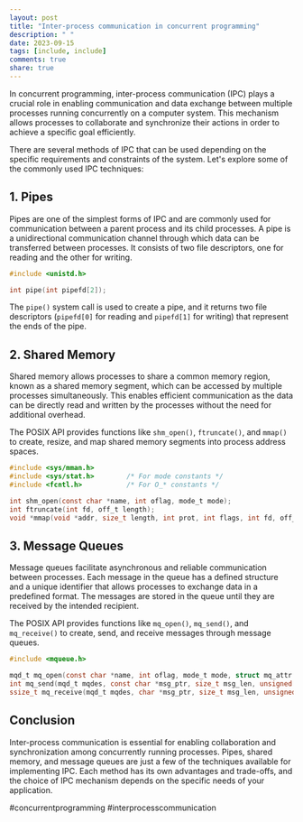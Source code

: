 ```yaml
---
layout: post
title: "Inter-process communication in concurrent programming"
description: " "
date: 2023-09-15
tags: [include, include]
comments: true
share: true
---
```


In concurrent programming, inter-process communication (IPC) plays a crucial role in enabling communication and data exchange between multiple processes running concurrently on a computer system. This mechanism allows processes to collaborate and synchronize their actions in order to achieve a specific goal efficiently.

There are several methods of IPC that can be used depending on the specific requirements and constraints of the system. Let's explore some of the commonly used IPC techniques:

## 1. Pipes

Pipes are one of the simplest forms of IPC and are commonly used for communication between a parent process and its child processes. A pipe is a unidirectional communication channel through which data can be transferred between processes. It consists of two file descriptors, one for reading and the other for writing.

```c
#include <unistd.h>

int pipe(int pipefd[2]);
```

The `pipe()` system call is used to create a pipe, and it returns two file descriptors (`pipefd[0]` for reading and `pipefd[1]` for writing) that represent the ends of the pipe.

## 2. Shared Memory

Shared memory allows processes to share a common memory region, known as a shared memory segment, which can be accessed by multiple processes simultaneously. This enables efficient communication as the data can be directly read and written by the processes without the need for additional overhead.

The POSIX API provides functions like `shm_open()`, `ftruncate()`, and `mmap()` to create, resize, and map shared memory segments into process address spaces.

```c
#include <sys/mman.h>
#include <sys/stat.h>        /* For mode constants */
#include <fcntl.h>           /* For O_* constants */

int shm_open(const char *name, int oflag, mode_t mode);
int ftruncate(int fd, off_t length);
void *mmap(void *addr, size_t length, int prot, int flags, int fd, off_t offset);
```

## 3. Message Queues

Message queues facilitate asynchronous and reliable communication between processes. Each message in the queue has a defined structure and a unique identifier that allows processes to exchange data in a predefined format. The messages are stored in the queue until they are received by the intended recipient.

The POSIX API provides functions like `mq_open()`, `mq_send()`, and `mq_receive()` to create, send, and receive messages through message queues.

```c
#include <mqueue.h>

mqd_t mq_open(const char *name, int oflag, mode_t mode, struct mq_attr *attr);
int mq_send(mqd_t mqdes, const char *msg_ptr, size_t msg_len, unsigned int msg_prio);
ssize_t mq_receive(mqd_t mqdes, char *msg_ptr, size_t msg_len, unsigned int *msg_prio);
```

## Conclusion

Inter-process communication is essential for enabling collaboration and synchronization among concurrently running processes. Pipes, shared memory, and message queues are just a few of the techniques available for implementing IPC. Each method has its own advantages and trade-offs, and the choice of IPC mechanism depends on the specific needs of your application.

#concurrentprogramming #interprocesscommunication